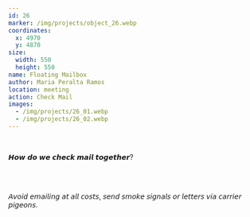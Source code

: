 ```yaml
---
id: 26
marker: /img/projects/object_26.webp
coordinates:
  x: 4970
  y: 4870
size:
  width: 550
  height: 550
name: Floating Mailbox
author: Maria Peralta Ramos
location: meeting
action: Check Mail
images:
  - /img/projects/26_01.webp
  - /img/projects/26_02.webp
---
```


<br>

𝙃𝙤𝙬 𝙙𝙤 𝙬𝙚 𝙘𝙝𝙚𝙘𝙠 𝙢𝙖𝙞𝙡 𝙩𝙤𝙜𝙚𝙩𝙝𝙚𝙧?

<br>

<br>

𝘈𝘷𝘰𝘪𝘥 𝘦𝘮𝘢𝘪𝘭𝘪𝘯𝘨 𝘢𝘵 𝘢𝘭𝘭 𝘤𝘰𝘴𝘵𝘴, 𝘴𝘦𝘯𝘥 𝘴𝘮𝘰𝘬𝘦 𝘴𝘪𝘨𝘯𝘢𝘭𝘴 𝘰𝘳 𝘭𝘦𝘵𝘵𝘦𝘳𝘴 𝘷𝘪𝘢 𝘤𝘢𝘳𝘳𝘪𝘦𝘳 𝘱𝘪𝘨𝘦𝘰𝘯𝘴.

<br>

<br>
